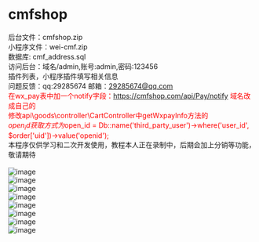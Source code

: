 # cmfshop
后台文件：cmfshop.zip
<br>小程序文件：wei-cmf.zip
<br>数据库: cmf_address.sql
<br>访问后台：域名/admin,账号:admin,密码:123456
<br>插件列表，小程序插件填写相关信息
<br>问题反馈：qq:29285674 邮箱：29285674@qq.com
<font color=red><br> 在wx_pay表中加一个notify字段：https://cmfshop.com/api/Pay/notify 域名改成自己的
<br> 修改api\goods\controller\CartController中getWxpayInfo方法的
<br> $open_id获取方式为$open_id = Db::name('third_party_user')->where('user_id', $order['uid'])->value('openid');</font>
<br>本程序仅供学习和二次开发使用，教程本人正在录制中，后期会加上分销等功能，敬请期待
<br>
<br>![image](http://wx4.sinaimg.cn/mw690/0060lm7Tly1fw3bb82rbdj30cc0kl0u6.jpg)
<br>![image](http://wx1.sinaimg.cn/mw690/0060lm7Tly1fw3bc2c9tfj30bg0ju406.jpg)
<br>![image](http://wx4.sinaimg.cn/mw690/0060lm7Tly1fw3bcf9wq5j30bp0k6wfr.jpg)
<br>![image](http://wx3.sinaimg.cn/mw690/0060lm7Tly1fw3bbs42ioj30b90jracz.jpg)
<br>![image](http://wx3.sinaimg.cn/mw690/0060lm7Tly1fw3bctna4gj30cn0c4dgn.jpg)
<br>![image](http://wx3.sinaimg.cn/mw690/0060lm7Tly1fw3bf7736vj31gs0dtabb.jpg)
<br>![image](http://wx1.sinaimg.cn/mw690/0060lm7Tly1fw3bg2j670j31h507sdgd.jpg)
<br>![image](http://wx2.sinaimg.cn/mw690/0060lm7Tly1fw3bg5s6slj30wg0bgglu.jpg)

